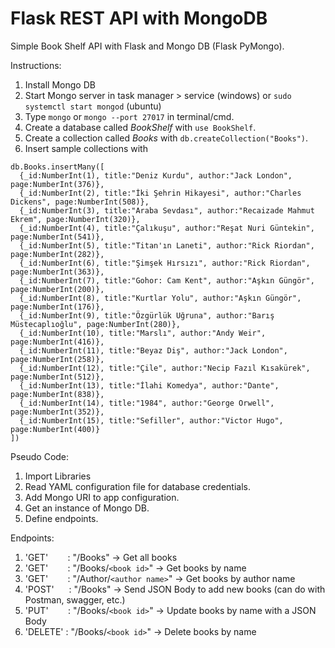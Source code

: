 # Flask REST API with MongoDB
Simple Book Shelf API with Flask and Mongo DB (Flask PyMongo).

Instructions:
  1. Install Mongo DB
  2. Start Mongo server in task manager > service (windows) or `sudo systemctl start mongod` (ubuntu)
  3. Type `mongo` or `mongo --port 27017` in terminal/cmd.
  4. Create a database called *BookShelf* with `use BookShelf`.
  5. Create a collection called *Books* with `db.createCollection("Books")`.
  6. Insert sample collections with
  ```
  db.Books.insertMany([
    {_id:NumberInt(1), title:"Deniz Kurdu", author:"Jack London", page:NumberInt(376)},
    {_id:NumberInt(2), title:"İki Şehrin Hikayesi", author:"Charles Dickens", page:NumberInt(508)},
    {_id:NumberInt(3), title:"Araba Sevdası", author:"Recaizade Mahmut Ekrem", page:NumberInt(320)},
    {_id:NumberInt(4), title:"Çalıkuşu", author:"Reşat Nuri Güntekin", page:NumberInt(541)},
    {_id:NumberInt(5), title:"Titan'ın Laneti", author:"Rick Riordan", page:NumberInt(282)},
    {_id:NumberInt(6), title:"Şimşek Hırsızı", author:"Rick Riordan", page:NumberInt(363)},
    {_id:NumberInt(7), title:"Gohor: Cam Kent", author:"Aşkın Güngör", page:NumberInt(200)},
    {_id:NumberInt(8), title:"Kurtlar Yolu", author:"Aşkın Güngör", page:NumberInt(176)},
    {_id:NumberInt(9), title:"Özgürlük Uğruna", author:"Barış Müstecaplıoğlu", page:NumberInt(280)},
    {_id:NumberInt(10), title:"Marslı", author:"Andy Weir", page:NumberInt(416)},
    {_id:NumberInt(11), title:"Beyaz Diş", author:"Jack London", page:NumberInt(258)},
    {_id:NumberInt(12), title:"Çile", author:"Necip Fazıl Kısakürek", page:NumberInt(512)},
    {_id:NumberInt(13), title:"İlahi Komedya", author:"Dante", page:NumberInt(838)},
    {_id:NumberInt(14), title:"1984", author:"George Orwell", page:NumberInt(352)},
    {_id:NumberInt(15), title:"Sefiller", author:"Victor Hugo", page:NumberInt(400)}
  ])
  ```
  
Pseudo Code:
  1. Import Libraries
  2. Read YAML configuration file for database credentials.
  3. Add Mongo URI to app configuration.
  4. Get an instance of Mongo DB.
  5. Define endpoints.

Endpoints:
  1. 'GET' &nbsp; &nbsp; &nbsp; &nbsp;: "/Books"                 ->  Get all books
  2. 'GET' &nbsp; &nbsp; &nbsp; &nbsp;: "/Books/```<book id>```"     ->  Get books by name
  3. 'GET' &nbsp; &nbsp; &nbsp; &nbsp;: "/Author/```<author name>```"  ->  Get books by author name
  4. 'POST' &nbsp; &nbsp; &nbsp;: "/Books"                 ->  Send JSON Body to add new books (can do with Postman, swagger, etc.)
  5. 'PUT' &nbsp; &nbsp; &nbsp; &nbsp;: "/Books/```<book id>```"      ->  Update books by name with a JSON Body
  6. 'DELETE' : "/Books/```<book id>```"      ->  Delete books by name
